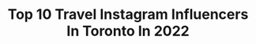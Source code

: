 ---
title: Top 10 Travel Instagram Influencers In Toronto In 2022
description: >-
  Find top travel Instagram influencers in Toronto in 2022. Most popular hashtags: #toronto #travel #torontofashion #blogto.
platform: Instagram
hits: 280
text_top: Identify the most popular Instagram profiles on inBeat.
text_bottom: Our database holds 280 Instagram influencers like this in Toronto, Canada for you to collaborate.
profiles:
  - username: "pickeringfitness"
    fullname: >-
      Christopher Pickering 🍍
    bio: >-
      fitness travel toronto 🇨🇦 support the dream ⤵️
    location: "Canada"
    followers: 25865
    engagement: 185
    commentsToLikes: 0.112529
    id: ckaozztbpo5fv0i78iqghlmda
    verified: false
    hashtags: "#selfdevelopment, #prfashion, #torontofit, #sixpackabs"
  - username: "terinrothernel"
    fullname: >-
      Terin Rothernel
    bio: >-
      Small town 👩🏻. Exploring the 🌎. Brand Ambassador @6ixpm.est 32 | 24 | 34 Toronto, 🇨🇦
    location: "Canada"
    followers: 6322
    engagement: 883
    commentsToLikes: 0.074002
    id: ck8t3684f21gl0j78ksf7n1l8
    verified: false
    hashtags: "#torontodesigner, #streetfashion, #fuckrona, #throwback"
  - username: "wanderlustrimsha"
    fullname: >-
      Travel With Me
    bio: >-
      #lifestyle | #fashion | #travel Proud 🇨🇦 Contact: rimsha.h@outlook.com
    location: "Canada"
    followers: 8213
    engagement: 675
    commentsToLikes: 0.073768
    id: ck6u49d7d2fxr0j71pihrers7
    verified: false
    hashtags: "#fashionstyler, #myoutfit, #fallfashiontrends, #fashionoftheweek"
  - username: "passportofmemories"
    fullname: >-
      Tiana | Vancouver, BC
    bio: >-
      ✩ Content creator + photographer ❥ Positive vibes, adventure seeker & sustainable living ✎ passportofmemories@gmail.com ↓ Blog Posts
    location: "Canada"
    followers: 5680
    engagement: 1625
    commentsToLikes: 0.219172
    id: ck15syttafi3e0i19xq93g0o8
    verified: false
    hashtags: "#travelgirlsgo, #youmustsee, #adventuretime, #discoverearth"
  - username: "jgazze"
    fullname: >-
      Jonathan | Photographer/Artist
    bio: >-
      📍🇨🇦 Toronto based, professional photographer. I Shoot first, sometimes ask questions later. 🖼️ DM for prints or shoot requests
    location: "Canada"
    followers: 4498
    engagement: 1044
    commentsToLikes: 0.102742
    id: ckaorjd3cnhqk0i78wq7yysnx
    verified: false
    hashtags: "#torontophotography, #torontoculture, #todotoronto, #6ixwalks"
  - username: "decoratordiva1"
    fullname: >-
      🌸 Linda SV 🌸
    bio: >-
      Interior Designer • Stylist • E-Design Love Interiors, fashion, art, architecture & dogs! 🇨🇦 Creator of #DogsInDecor 💖🐶💖 DM to Collaborate
    location: "Canada"
    followers: 23794
    engagement: 224
    commentsToLikes: 0.122983
    id: ck8szs0vqphzd0j78xyx0q37z
    verified: false
    hashtags: "#vintagelovers, #bhghome, #pineappledecor, #vignette"
  - username: "mylenehereandthere"
    fullname: >-
      Mylene 🇨🇦
    bio: >-
      👩🏻 Mom of 3 ❤️ 📍Currently at Home 🇨🇦 Travel 🗺 Toronto & GTA Food🍝 Photography 📷
    location: "Canada"
    followers: 2313
    engagement: 1208
    commentsToLikes: 0.335053
    id: ck5he6pgdrc200i11d55crzdm
    verified: false
    hashtags: "#bestplacestogo, #yyz, #traveldiary, #tdot"
  - username: "autumnatelier"
    fullname: >-
      Autumn Atelier
    bio: >-
      ▵ Toronto • Travel • Food ✈ 30 countries ❥ #autumnskitchen👩🏻‍🍳 ✎ online storefront: @septemberatelier
    location: "Canada"
    followers: 14167
    engagement: 499
    commentsToLikes: 0.121110
    id: ck15uvn7soq340i19bs6oqrmy
    verified: false
    hashtags: "#lifestyleblogger, #toronto, #torontolife, #autumnskitchen"
  - username: "foodaholicblog_"
    fullname: >-
      Sandi ♡ Foodaholic!
    bio: >-
      * 💻 Food Blogger | Lifestyle | Travel 🏡 Toronto 💌 foodaholic12@gmail.com 🐦 @foodaholic_101 👩🏻‍💻 Logistics & E-Commerce (FT) 👇🏻 🇧 🇱 🇴 🇬
    location: "Canada"
    followers: 17565
    engagement: 176
    commentsToLikes: 0.347744
    id: ck6tnpz6yac6e0j71wpt4mvq1
    verified: false
    hashtags: "#picodeliveryapp, #canadaday, #cheesegardenpudding, #honeymoondessertca"
  - username: "noahescott"
    fullname: >-
      noah escott
    bio: >-
      huh? what? oh.. haha ok! ⚡️ tour management 📬 lifestyle & travel 📍 toronto
    location: "Canada"
    followers: 12203
    engagement: 452
    commentsToLikes: 0.027959
    id: ck0w09mdfd34x0i191yjpdwnk
    verified: false
    hashtags: "#stayhome, #iloveme, #kuwtk"
---